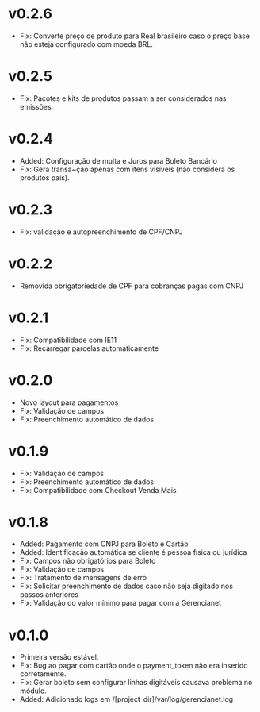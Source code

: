 # v0.2.6
- Fix: Converte preço de produto para Real brasileiro caso o preço base não esteja configurado com moeda BRL.

# v0.2.5
- Fix: Pacotes e kits de produtos passam a ser considerados nas emissões.

# v0.2.4
- Added: Configuração de multa e Juros para Boleto Bancário
- Fix: Gera transa~ção apenas com itens visíveis (não considera os produtos pais).

# v0.2.3
- Fix: validação e autopreenchimento de CPF/CNPJ

# v0.2.2
- Removida obrigatoriedade de CPF para cobranças pagas com CNPJ

# v0.2.1
- Fix: Compatibilidade com IE11
- Fix: Recarregar parcelas automaticamente

# v0.2.0
- Novo layout para pagamentos
- Fix: Validação de campos
- Fix: Preenchimento automático de dados

# v0.1.9

- Fix: Validação de campos
- Fix: Preenchimento automático de dados
- Fix: Compatibilidade com Checkout Venda Mais

# v0.1.8

- Added: Pagamento com CNPJ para Boleto e Cartão
- Added: Identificação automática se cliente é pessoa física ou jurídica
- Fix: Campos não obrigatórios para Boleto
- Fix: Validação de campos
- Fix: Tratamento de mensagens de erro
- Fix: Solicitar preenchimento de dados caso não seja digitado nos passos anteriores
- Fix: Validação do valor mínimo para pagar com a Gerencianet

# v0.1.0

- Primeira versão estável.
- Fix: Bug ao pagar com cartão onde o payment_token não era inserido corretamente.
- Fix: Gerar boleto sem configurar linhas digitáveis causava problema no módulo.
- Added: Adicionado logs em /[project_dir]/var/log/gerencianet.log
